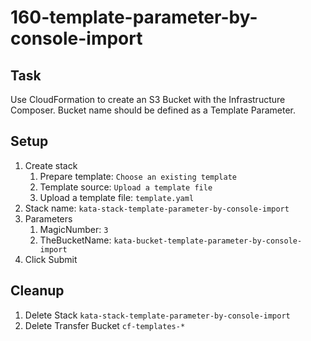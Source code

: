 # 160-template-parameter-by-console-import

## Task
Use CloudFormation to create an S3 Bucket with the Infrastructure Composer.
Bucket name should be defined as a Template Parameter.

## Setup
1. Create stack
	1. Prepare template: `Choose an existing template`
	2. Template source: `Upload a template file`
	3. Upload a template file: `template.yaml`
4. Stack name: `kata-stack-template-parameter-by-console-import`
5. Parameters
	1. MagicNumber: `3`
	2. TheBucketName: `kata-bucket-template-parameter-by-console-import`
6. Click Submit

## Cleanup
1. Delete Stack `kata-stack-template-parameter-by-console-import`
2. Delete Transfer Bucket `cf-templates-*`
